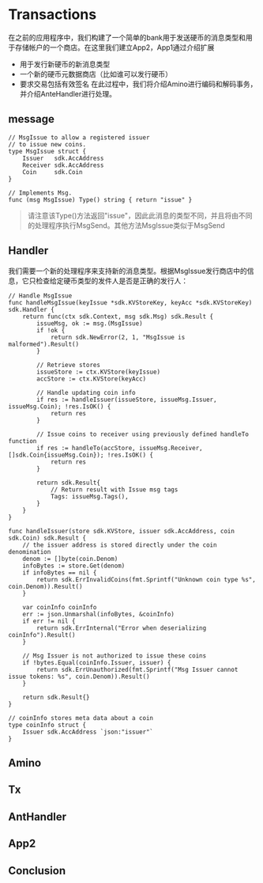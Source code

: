 # Transactions

在之前的应用程序中，我们构建了一个简单的bank用于发送硬币的消息类型和用于存储帐户的一个商店。在这里我们建立App2，App1通过介绍扩展
- 用于发行新硬币的新消息类型
- 一个新的硬币元数据商店（比如谁可以发行硬币）
- 要求交易包括有效签名
在此过程中，我们将介绍Amino进行编码和解码事务，并介绍AnteHandler进行处理。

## message

```golang
// MsgIssue to allow a registered issuer
// to issue new coins.
type MsgIssue struct {
	Issuer   sdk.AccAddress
	Receiver sdk.AccAddress
	Coin     sdk.Coin
}

// Implements Msg.
func (msg MsgIssue) Type() string { return "issue" }

```
>请注意该Type()方法返回"issue"，因此此消息的类型不同，并且将由不同的处理程序执行MsgSend。其他方法MsgIssue类似于MsgSend

## Handler


我们需要一个新的处理程序来支持新的消息类型。根据MsgIssue发行商店中的信息，它只检查给定硬币类型的发件人是否是正确的发行人：

```golang
// Handle MsgIssue
func handleMsgIssue(keyIssue *sdk.KVStoreKey, keyAcc *sdk.KVStoreKey) sdk.Handler {
	return func(ctx sdk.Context, msg sdk.Msg) sdk.Result {
		issueMsg, ok := msg.(MsgIssue)
		if !ok {
			return sdk.NewError(2, 1, "MsgIssue is malformed").Result()
		}

		// Retrieve stores
		issueStore := ctx.KVStore(keyIssue)
		accStore := ctx.KVStore(keyAcc)

		// Handle updating coin info
		if res := handleIssuer(issueStore, issueMsg.Issuer, issueMsg.Coin); !res.IsOK() {
			return res
		}

		// Issue coins to receiver using previously defined handleTo function
		if res := handleTo(accStore, issueMsg.Receiver, []sdk.Coin{issueMsg.Coin}); !res.IsOK() {
			return res
		}

		return sdk.Result{
			// Return result with Issue msg tags
			Tags: issueMsg.Tags(),
		}
	}
}

func handleIssuer(store sdk.KVStore, issuer sdk.AccAddress, coin sdk.Coin) sdk.Result {
	// the issuer address is stored directly under the coin denomination
	denom := []byte(coin.Denom)
	infoBytes := store.Get(denom)
	if infoBytes == nil {
		return sdk.ErrInvalidCoins(fmt.Sprintf("Unknown coin type %s", coin.Denom)).Result()
	}

	var coinInfo coinInfo
	err := json.Unmarshal(infoBytes, &coinInfo)
	if err != nil {
		return sdk.ErrInternal("Error when deserializing coinInfo").Result()
	}

	// Msg Issuer is not authorized to issue these coins
	if !bytes.Equal(coinInfo.Issuer, issuer) {
		return sdk.ErrUnauthorized(fmt.Sprintf("Msg Issuer cannot issue tokens: %s", coin.Denom)).Result()
	}

	return sdk.Result{}
}

// coinInfo stores meta data about a coin
type coinInfo struct {
	Issuer sdk.AccAddress `json:"issuer"`
}

```
## Amino
## Tx
## AntHandler
## App2
## Conclusion
